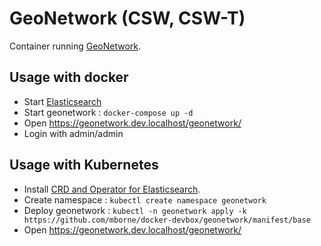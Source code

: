 # GeoNetwork (CSW, CSW-T)

Container running [GeoNetwork](https://geonetwork-opensource.org/).

## Usage with docker

* Start [Elasticsearch](../elasticsearch/README.md#usage-with-docker-compose)
* Start geonetwork : `docker-compose up -d`
* Open https://geonetwork.dev.localhost/geonetwork/
* Login with admin/admin

## Usage with Kubernetes

* Install [CRD and Operator for Elasticsearch](../elasticsearch/README.md#usage-with-kubernetes).
* Create namespace : `kubectl create namespace geonetwork`
* Deploy geonetwork : `kubectl -n geonetwork apply -k https://github.com/mborne/docker-devbox/geonetwork/manifest/base`
* Open https://geonetwork.dev.localhost/geonetwork/
